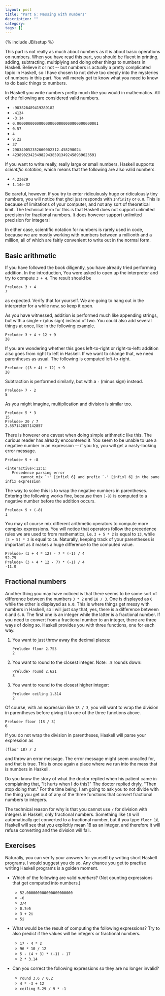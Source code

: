 ```yaml
---
layout: post
title: "Part 6: Messing with numbers"
description: ""
category:
tags: []
---
```

{% include JB/setup %}


This part is not really as much about numbers as it is about basic operations on numbers. When you have read this part, you should be fluent in printing, adding, subtracting, multiplying and doing other things to numbers in Haskell. Believe it or not -- but numbers is actually a pretty complicated topic in Haskell, so I have chosen to not delve too deeply into the mysteries of numbers in this part. You will merely get to know what you need to know to do basic things to numbers.

In Haskell you write numbers pretty much like you would in mathematics. All of the following are considered valid numbers.

 *  `-983828489419289182`
 *  `-4134`
 *  `-3.14`
 *  `0.0000000000000000000000000000000000001`
 *  `0.57`
 *  `4`
 *  `9.22`
 *  `37`
 *  `290349052352660002312.458290024`
 *  `42389023423498294385913492458939623591`

If you want to write really, really large or small numbers, Haskell supports *scientific notation*, which means that the following are also valid numbers.

 *  `4.23e29`
 *  `1.14e-32`

Be careful, however. If you try to enter ridiculously huge or ridiculously tiny numbers, you will notice that <abbr>ghc</abbr>i just responds with `Infinity` or `0.0`. This is because of limitations of your computer, and not any sort of theoretical limit. The technical term for this is that Haskell does not support unlimited precision for fractional numbers. It does however support unlimited precision for integers!

In either case, scientific notation for numbers is rarely used in code, because we are mostly working with numbers between a millionth and a million, all of which are fairly convenient to write out in the normal form.


Basic arithmetic
----------------

If you have followed the book diligently, you have already tried performing addition. In the introduction, You were asked to open up the interpreter and try to compute `3 + 4`. The result should be

    Prelude> 3 + 4
    7

as expected. Verify that for yourself. We are going to hang out in the interpreter for a while now, so keep it open.

As you have witnessed, addition is performed much like appending strings, but with a single `+` (plus sign) instead of two. You could also add several things at once, like in the following example.

    Prelude> 3 + 4 + 12 + 9
    28

If you are wondering whether this goes left-to-right or right-to-left: addition also goes from right to left in Haskell. If we want to change that, we need parentheses as usual. The following is computed left-to-right.

    Prelude> ((3 + 4) + 12) + 9
    28

Subtraction is performed similarly, but with a `-` (minus sign) instead.

    Prelude> 7 - 2
    5

As you might imagine, multiplication and division is similar too.

    Prelude> 5 * 3
    15
    Prelude> 20 / 7
    2.857142857142857

There is however one caveat when doing simple arithmetic like this. The curious reader has already encountered it. You seem to be unable to use a negative number in an expression -- if you try, you will get a nasty-looking error message.

    Prelude> 9 + -8

    <interactive>:12:1:
       Precedence parsing error
           cannot mix `+' [infixl 6] and prefix `-' [infixl 6] in the same infix expression

The way to solve this is to wrap the negative numbers in parentheses. Entering the following works fine, because then `(-8)` is computed to a negative number before the addition occurs.

    Prelude> 9 + (-8)
    1

You may of course mix different arithmetic operators to compute more complex expressions. You will notice that operators follow the precedence rules we are used to from mathematics, i.e. `3 + 5 * 2` is equal to `13`, while `(3 + 5) * 2` is equal to `16`. Naturally, keeping track of your parentheses is important as it makes a huge difference to the computed value.

    Prelude> (3 + 4 * 12) - 7 * (-1) / 4
    52.75
    Prelude> (3 + 4 * 12 - 7) * (-1) / 4
    -11.0


Fractional numbers
------------------

Another thing you may have noticed is that there seems to be some sort of difference between the numbers `3 * 2` and `18 / 3`. One is displayed as `6` while the other is displayed as `6.0`. This is where things get messy with numbers in Haskell, so I will just say that, yes, there is a difference between `6` and `6.0`. The first one is an integer while the latter is a fractional number. If you need to convert from a fractional number to an integer, there are three ways of doing so. Haskell provides you with three functions, one for each way.

 1. You want to just throw away the decimal places:

        Prelude> floor 2.753
        2

 2. You want to round to the closest integer. Note: `.5` rounds down:

        Prelude> round 2.621
        3

 3. You want to round to the closest higher integer:

        Prelude> ceiling 1.314
        2

Of course, with an expression like `18 / 3`, you will want to wrap the division in parentheses before giving it to one of the three functions above.

    Prelude> floor (18 / 3)
    6

If you do not wrap the division in parentheses, Haskell will parse your expression as

    (floor 18) / 3

and throw an error message. The error message might seem uncalled for, and that is true. This is once again a place where we run into the mess that is numbers in Haskell.

Do you know the story of what the doctor replied when his patient came in complaining that, "It hurts when I do this?" The doctor replied dryly, "Then stop doing that." For the time being, I am going to ask you to not divide with the thing you get out of any of the three functions that convert fractional numbers to integers.

The technical reason for why is that you cannot use `/` for division with integers in Haskell, only fractional numbers. Something like `18` will automatically get converted to a fractional number, but if you type `floor 18`, Haskell will see that you explicitly mean 18 as an integer, and therefore it will refuse converting and the division will fail.


Exercises
---------

Naturally, you can verify your answers for yourself by writing short Haskell programs. I would suggest you do so. Any chance you get to practise writing Haskell programs is a golden moment.

 *  Which of the following are valid *numbers*? (Not counting expressions that get computed into numbers.)

     *  `52.000000000000000000000`
     *  `-0`
     *  `3/4`
     *  `0.7e5`
     *  `3 + 2i`
     *  `5i`

 *  What would be the result of computing the following expressions? Try to also predict if the values will be integers or fractional numbers.

     *  `17 - 4 * 2`
     *  `96 * 10 / 12`
     *  `5 - (4 + 3) * (-1) - 17`
     *  `2 * 3.14`

 *  Can you correct the following expressions so they are no longer invalid?

     *  `round 3.6 / 0.2`
     *  `4 * -3 + 12`
     *  `ceiling 5.29 / 9 * -1`
